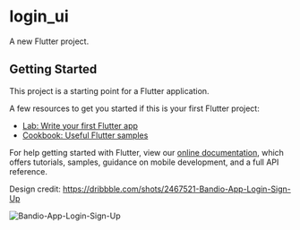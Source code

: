 # login_ui

A new Flutter project.

## Getting Started

This project is a starting point for a Flutter application.

A few resources to get you started if this is your first Flutter project:

- [Lab: Write your first Flutter app](https://flutter.dev/docs/get-started/codelab)
- [Cookbook: Useful Flutter samples](https://flutter.dev/docs/cookbook)

For help getting started with Flutter, view our
[online documentation](https://flutter.dev/docs), which offers tutorials,
samples, guidance on mobile development, and a full API reference.


Design credit:
https://dribbble.com/shots/2467521-Bandio-App-Login-Sign-Up


![Bandio-App-Login-Sign-Up](https://cdn.dribbble.com/users/892924/screenshots/2467521/shot-_5.jpg)
